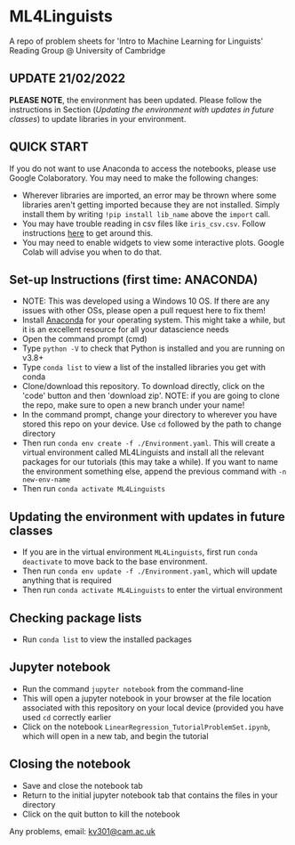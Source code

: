 # ML4Linguists
A repo of problem sheets for 'Intro to Machine Learning for Linguists' Reading Group @ University of Cambridge

## UPDATE 21/02/2022

**PLEASE NOTE**, the environment has been updated. Please follow the instructions in Section (*Updating the environment with updates in future classes*) to update libraries in your environment.

## QUICK START

If you do not want to use Anaconda to access the notebooks, please use Google Colaboratory. You may need to make the following changes:
- Wherever libraries are imported, an error may be thrown where some libraries aren't getting imported because they are not installed. Simply install them by writing `!pip install lib_name` above the `import` call.
- You may have trouble reading in csv files like `iris_csv.csv`. Follow instructions [here](https://sigmundojr.medium.com/how-do-i-read-a-csv-file-from-google-drive-using-python-colab-966091922852#:~:text=How%20do%20I%20read%20a%20CSV%20file%20from,Load%20the%20CSV.%20...%207%20Showing%20the%20Results) to get around this.
- You may need to enable widgets to view some interactive plots. Google Colab will advise you when to do that.

## Set-up Instructions (first time: ANACONDA)

- NOTE: This was developed using a Windows 10 OS. If there are any issues with other OSs, please open a pull request here to fix them!
- Install [Anaconda](https://www.anaconda.com/products/individual) for your operating system. This might take a while, but it is an excellent resource for all your datascience needs
- Open the command prompt (cmd)
- Type `python -V` to check that Python is installed and you are running on v3.8+
- Type `conda list` to view a list of the installed libraries you get with conda
- Clone/download this repository. To download directly, click on the 'code' button and then 'download zip'. NOTE: if you are going to clone the repo, make sure to open a new branch under your name!
- In the command prompt, change your directory to wherever you have stored this repo on your device. Use `cd` followed by the path to change directory
- Then run `conda env create -f ./Environment.yaml`. This will create a virtual environment called ML4Linguists and install all the relevant packages for our tutorials (this may take a while). If you want to name the environment something else, append the previous command with `-n new-env-name`
- Then run `conda activate ML4Linguists`

## Updating the environment with updates in future classes

- If you are in the virtual environment `ML4Linguists`, first run `conda deactivate` to move back to the base environment.
- Then run `conda env update -f ./Environment.yaml`, which will update anything that is required
- Then run `conda activate ML4Linguists` to enter the virtual environment

## Checking package lists

- Run `conda list` to view the installed packages

## Jupyter notebook

- Run the command `jupyter notebook` from the command-line
- This will open a jupyter notebook in your browser at the file location associated with this repository on your local device (provided you have used `cd` correctly earlier
- Click on the notebook `LinearRegression_TutorialProblemSet.ipynb`, which will open in a new tab, and begin the tutorial

## Closing the notebook

- Save and close the notebook tab
- Return to the initial jupyter notebook tab that contains the files in your directory
- Click on the quit button to kill the notebook


Any problems, email: kv301@cam.ac.uk
